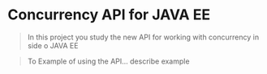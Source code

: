 Concurrency API for JAVA EE
=====================================

> In this project you study the new API for working with concurrency in side o JAVA EE

> To Example of using the API... describe example

 
 
